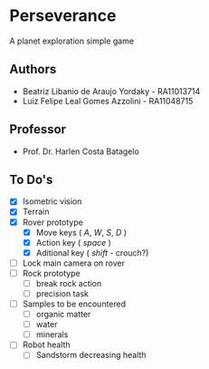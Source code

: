 # Perseverance

A planet exploration simple game

## Authors
* Beatriz Libanio de Araujo Yordaky - RA11013714
* Luiz Felipe Leal Gomes Azzolini   - RA11048715

## Professor
* Prof. Dr. Harlen Costa Batagelo

## To Do's
* [x] Isometric vision
* [x] Terrain
* [x] Rover prototype
	* [x] Move keys ( _A_, _W_, _S_, _D_ )
	* [x] Action key ( _space_ )
	* [x] Aditional key ( _shift_ - crouch?)
* [ ] Lock main camera on rover
* [ ] Rock prototype
	* [ ] break rock action
	* [ ] precision task
* [ ] Samples to be encountered
	* [ ] organic matter
	* [ ] water
	* [ ] minerals
* [ ] Robot health
	* [ ] Sandstorm decreasing health